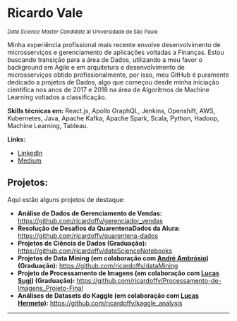 # Ricardo Vale
<sub>*Data Science Master Candidate* at Universidade de São Paulo</sub>

Minha experiência profissional mais recente envolve desenvolvimento de microsserviços e gerenciamento de aplicações voltadas a Finanças. Estou buscando transição para a área de Dados, utilizando a meu favor o background em Agile e em arquitetura e desenvolvimento de microsserviços obtido profissionalmente, por isso, meu GitHub é puramente dedicado a projetos de Dados, algo que começou desde minha iniciação científica nos anos de 2017 e 2018 na área de Algoritmos de Machine Learning voltados a classificação.

**Skills técnicas em:** React.js, Apollo GraphQL, Jenkins, Openshift, AWS, Kubernetes, Java, Apache Kafka, Apache Spark, Scala, Python, Hadoop, Machine Learning, Tableau.

**Links:**
* [LinkedIn](https://www.linkedin.com/in/ricardo-vale-239947112/)
* [Medium](https://medium.com/@ricardofrancavale)

## Projetos:
Aqui estão alguns projetos de destaque:

* **Análise de Dados de Gerenciamento de Vendas:** https://github.com/ricardoffv/gerenciador_vendas
* **Resolução de Desafios da QuarentenaDados da Alura:** https://github.com/ricardoffv/quarentena-dados
* **Projetos de Ciência de Dados (Graduação):** https://github.com/ricardoffv/dataScienceNotebooks
* **Projetos de Data Mining (em colaboração com [André Ambrósio](https://github.com/andrealvesambrosio)) (Graduação):** https://github.com/ricardoffv/dataMining
* **Projeto de Processamento de Imagens (em colaboração com [Lucas Sugi](https://github.com/LucasSugi)) (Graduação):** https://github.com/ricardoffv/Processamento-de-Imagens_Projeto-Final
* **Análises de Datasets do Kaggle (em colaboração com [Lucas Hermeto](https://github.com/LucasHermeto)):** https://github.com/ricardoffv/kaggle_analysis
 

---

